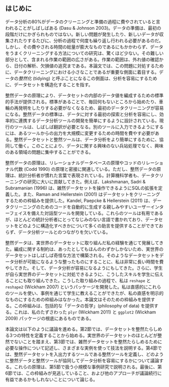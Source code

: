## はじめに

データ分析の80%がデータのクリーニングと準備の過程に費やされていると言われることがしばしばある (Dasu & Johnson 2003)。データの準備は、最初の段階だけにかぎられものではない。新しい問題が発生したり、新しいデータが収集されたりするたびに、分析の過程で何度も繰り返し行われる必要があるのだ。しかし、その費やされる時間の総量が膨大なものであるにもかかわらず、データをうまくクリーニングする方法についての研究は、驚くほど少ない。その難しい部分として、含まれる作業の範囲の広さがある。作業の範囲は、外れ値の確認から、日付の解析、欠損値の追究まである。本論文では、この問題に対処するために、データクリーニングにおける小さなことであるが重要な側面に着目する。データの*整然化* (tidying) と呼ぶことになるこの側面は、分析を容易にするために、データセットを構造化することを指す。

整然データの原理により、データセットの内部のデータ値を編成するための標準的手法が提供される。標準があることで、毎回何もないところから始めたり、車輪の再発明をしたりする必要がなくなるため、最初のデータクリーニングが容易になる。整然データの標準は、データに対する最初の探索と分析を容易にし、効率的に連携するデータ分析ツールの開発を簡単にするように設計されている。現行のツールは、しばしば翻訳が必要となる。別のツールに入力できるようにするには、あるツールからの出力を大規模に変更するための時間を費やす必要がある。整然データセットと整然ツールは、データ分析をより簡単にするために、協同して働く。このことにより、データに関する興味のない兵站処理でなく、興味のある領域の問題に集中することができる。

整然データの原理は、リレーショナルデータベースの原理やコッドのリレーショナル代数 (Codd 1990) の原理と密接に関連している。ただし、整然データの原理は、統計分析者が慣れた言葉で表現されている。計算機科学者も、データクリーニングの研究に大いに貢献してきた。例えば、Lakshmanan, Sadri & Subramanian (1996) は、雑然データセットを操作できるようにSQLの拡張を定義した。また、Raman and Hellerstein (2001) はデータセットをクリーニングするための枠組みを提供した。Kandel, Paepcke & Hellerstein (2011) は、データクリーニングのためのコードを自動的に生成する親しみやすいユーザーインターフェイスを備えた対話型ツールを開発している。これらのツールは有用であるが、ほとんどの統計分析者にとってなじみのない言語で書かれており、データセットをどのように構造化すべきかについて多くの助言を提供することができておらず、データ分析ツールとのつながりを欠いている。

整然データは、実世界のデータセットに取り組んだ私の経験を通じて発展してきた。編成に関する制約は、あったとしてもほんのわずかしかないため、実世界のデータセットはしばしば奇怪な方法で構築される。そのようなデータセットをデータ分析が可能になるような整ったものにすることに、私は非常に長い時間を費やしてきた。そして、データ分析が容易になるようにもしてきた。さらに、学生が自ら実世界のデータセットに対処できるように、こうしたスキルを学生に伝えることにも取り組んできた。こうした取り組みの過程で、私は `reshape` と `reshape2` (Wickham 2007) というパッケージを開発した。私は直感的にこれらのツールを使い、事例を通じて学生に教えることができたが、私の直感を明示的なものにするための枠組みはなかった。本論文はそのための枠組みを提供する。この枠組みは、包括的な「データの哲学」(philosophy of data) を提供する。これは、私のたずさわった `plyr` (Wickham 2011) と `ggplot2` (Wickham 2009) パッケージの根底にあるものである。

本論文は以下のように議論を進める。第2節では、データセットを整然たらしめる3つの特性を定義することから始める。実世界のデータセットのほとんどが整然でないことを踏まえ、第3節では、雑然データセットを整然たらしめるために必要な操作について記述し、さまざまな実例を使って技法を説明する。第4節では、整然データセットを入出力するツールである整然ツールを定義し、どのように整然データと整然ツールが協同してデータ分析を容易にするかについて議論する。これらの原理は、第5節で扱う小規模な事例研究で説明される。最後に、第6節では、この枠組みが見逃していること、および他のアプローチが議論続行に有益であるかもしれないことについて論じる。
